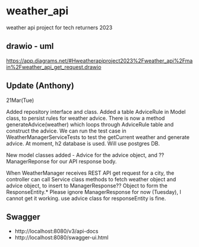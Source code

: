 # weather_api
weather api project for tech returners 2023
## drawio - uml
https://app.diagrams.net/#Hweatherapiproject2023%2Fweather_api%2Fmain%2Fweather_api_get_request.drawio

## Update (Anthony)
21Mar(Tue)

Added repository interface and class. Added a table AdviceRule in Model class, to persist rules for weather advice.
There is now a method generateAdvice(weather) which loops through AdviceRule table and construct the advice.
We can run the test case in WeatherManagerServiceTests to test the getCurrent weather and generate advice. At moment, h2 database is used. Will use postgres DB.

New model classes added - Advice for the advice object, and ??ManagerReponse for our API response body.



When WeatherManager receives REST API get request for a city, the controller can call Service class methods to fetch weather object and advice object, to insert to ManagerResponse?? Object to form the ResponseEntity.* Please ignore ManagerResponse for now (Tuesday), I cannot get it working. use advice class for responseEntity is fine.


## Swagger
- http://localhost:8080/v3/api-docs
- http://localhost:8080/swagger-ui.html
